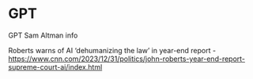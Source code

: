 # GPT
GPT Sam Altman info

Roberts warns of AI ‘dehumanizing the law’ in year-end report - https://www.cnn.com/2023/12/31/politics/john-roberts-year-end-report-supreme-court-ai/index.html
